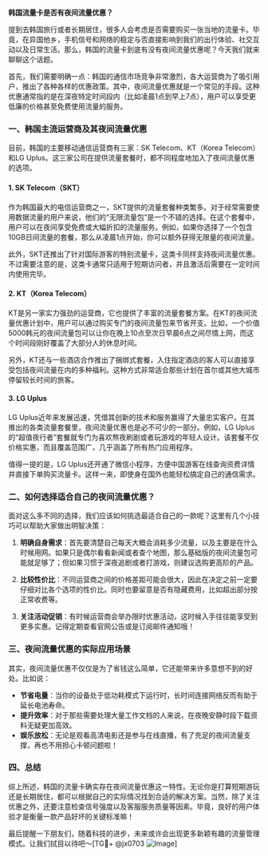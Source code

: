 **韩国流量卡是否有夜间流量优惠？**

提到去韩国旅行或者长期居住，很多人会考虑是否需要购买一张当地的流量卡。毕竟，在异国他乡，手机信号和网络的稳定与否直接影响到我们的出行体验、社交互动以及日常生活。那么，韩国的流量卡到底有没有夜间流量优惠呢？今天我们就来聊聊这个话题。

首先，我们需要明确一点：韩国的通信市场竞争非常激烈，各大运营商为了吸引用户，推出了各种各样的优惠政策。其中，夜间流量优惠就是一个常见的手段。这种优惠通常指的是在深夜特定时间段内（比如凌晨1点到早上7点），用户可以享受更低廉的价格甚至免费使用流量的服务。

### 一、韩国主流运营商及其夜间流量优惠

目前，韩国的主要移动通信运营商有三家：SK Telecom、KT（Korea Telecom）和LG Uplus。这三家公司在提供流量套餐时，都不同程度地加入了夜间流量优惠的选项。

#### 1. SK Telecom（SKT）
作为韩国最大的电信运营商之一，SKT提供的流量套餐种类繁多。对于经常需要使用数据流量的用户来说，他们的“无限流量包”是一个不错的选择。在这个套餐中，用户可以在夜间享受免费或大幅折扣的流量服务。例如，如果你选择了一个包含10GB日间流量的套餐，那么从凌晨1点开始，你可以额外获得无限量的夜间流量。

此外，SKT还推出了针对国际游客的特别流量卡，这类卡同样支持夜间流量优惠。不过需要注意的是，这类卡通常只适用于短期访问者，并且激活后需要在一定时间内使用完毕。

#### 2. KT（Korea Telecom）
KT是另一家实力强劲的运营商，它也提供了丰富的流量套餐方案。在KT的夜间流量优惠计划中，用户可以通过购买专门的夜间流量包来节省开支。比如，一个价值5000韩元的夜间流量包可以让你在晚上10点至次日早晨6点之间尽情上网，而这个时间段刚好覆盖了大部分人的休息时间。

另外，KT还与一些酒店合作推出了捆绑式套餐，入住指定酒店的客人可以直接享受包括夜间流量在内的多种福利。这种方式非常适合那些计划在首尔或其他大城市停留较长时间的旅客。

#### 3. LG Uplus
LG Uplus近年来发展迅速，凭借其创新的技术和服务赢得了大量忠实客户。在其推出的各类流量套餐里，夜间流量优惠也是必不可少的一部分。例如，LG Uplus的“超值夜行者”套餐就专门为喜欢熬夜刷剧或者玩游戏的年轻人设计。该套餐不仅价格实惠，而且覆盖范围广，几乎涵盖了所有热门应用程序。

值得一提的是，LG Uplus还开通了微信小程序，方便中国游客在线查询资费详情并直接下单购买流量卡。这样一来，即使身在国外也能轻松搞定自己的通信需求。

### 二、如何选择适合自己的夜间流量优惠？

面对这么多不同的选择，我们应该如何挑选最适合自己的一款呢？这里有几个小技巧可以帮助大家做出明智决策：

1. **明确自身需求**：首先要清楚自己每天大概会消耗多少流量，以及主要是在什么时候用网。如果只是偶尔看看新闻或者查个地图，那么基础版的夜间流量包可能就足够了；但如果习惯于深夜追剧或者打游戏，则建议选购更高阶的产品。

2. **比较性价比**：不同运营商之间的价格差距可能会很大，因此在决定之前一定要仔细对比各个选项的性价比。同时也要留意是否有隐藏费用，比如超出部分按正常收费等。

3. **关注活动促销**：有时候运营商会举办限时优惠活动，这时候入手往往能享受到更多实惠。记得定期查看官网公告或是订阅邮件通知哦！

### 三、夜间流量优惠的实际应用场景

其实，夜间流量优惠不仅仅是为了省钱这么简单，它还能带来许多意想不到的好处。比如说：

- **节省电量**：当你的设备处于低功耗模式下运行时，长时间连接网络反而有助于延长电池寿命。
- **提升效率**：对于那些需要处理大量工作文档的人来说，在夜晚安静时段下载资料无疑更加高效。
- **娱乐放松**：无论是观看高清电影还是参与在线直播，有了充足的夜间流量支撑，再也不用担心卡顿问题啦！

### 四、总结

综上所述，韩国的流量卡确实存在夜间流量优惠这一特性。无论你是打算短期游玩还是长期居住，都可以根据自己的实际情况找到合适的解决方案。当然，除了关注优惠之外，还要注意检查信号强度以及客服服务质量等因素。毕竟，良好的用户体验才是衡量一款产品好坏的关键标准嘛！

最后提醒一下朋友们，随着科技的进步，未来或许会出现更多新颖有趣的流量管理模式。让我们拭目以待吧～[TG💪+ @jx0703 ![Image](https://github.com/user-attachments/assets/dbca1d08-cadb-493c-b0ec-ad6f7a83f270)]